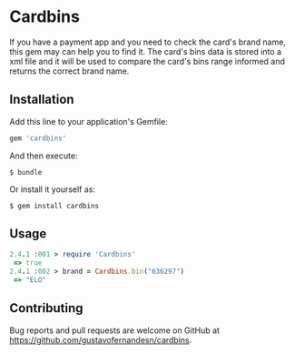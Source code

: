 # Cardbins

If you have a payment app and you need to check the card's brand name, this
gem may can help you to find it. The card's bins data is stored into a xml
file and it will be used to compare the card's bins range informed and returns
the correct brand name.

## Installation

Add this line to your application's Gemfile:

```ruby
gem 'cardbins'
```

And then execute:

    $ bundle

Or install it yourself as:

    $ gem install cardbins

## Usage

```ruby
2.4.1 :001 > require 'Cardbins'
 => true
2.4.1 :002 > brand = Cardbins.bin("636297")
 => "ELO"
 ```

## Contributing

Bug reports and pull requests are welcome on GitHub at https://github.com/gustavofernandesn/cardbins.
